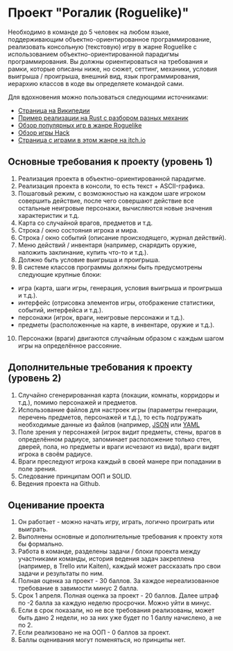 # Проект "Рогалик (Roguelike)"

Необходимо в команде до 5 человек на любом языке, поддерживающим объектно-ориентированное программирование, реализовать консольную (текстовую) игру в жарне 
Roguelike с использованием объектно-ориентированной парадигмы программирования. Вы должны ориентироваться на требования и рамки, которые описаны ниже, но сюжет, 
сеттинг, механики, условия выигрыша / проигрыша, внешний вид, язык программирования, иерархию классов в коде вы определяете командой сами.

Для вдохновения можно пользоваться следующими источниками:
- [Страница на Википедии](https://ru.wikipedia.org/wiki/Roguelike)
- [Пример реализации на Rust с разбором разных механик](https://bfnightly.bracketproductions.com/book/chapter_0.html)
- [Обзор популярных игр в жанре Roguelike](https://www.youtube.com/watch?v=KHKu8RwKHFs&ab_channel=Waervyn%27sWorld)
- [Обзор игры Hack](https://www.youtube.com/watch?v=ZjuLQFsD8ZU&ab_channel=ROGUELove)
- [Страница с играми в этом жанре на itch.io](https://itch.io/games/free/tag-roguelike/tag-text-based) 

## Основные требования к проекту (уровень 1)
1. Реализация проекта в объектно-ориентированной парадигме.
2. Реализация проекта в консоли, то есть текст + ASCII-графика.
3. Пошаговый режим, с возможностью на каждом шаге игроком совершить действие, после чего совершают действие все остальные неигровые персонажи, вычисляются новые значения характеристик и т.д.
4. Карта со случайной врагов, предметов и т.д.
5. Строка / окно состояния игрока и мира.
6. Строка / окно событий (описание происходящего, журнал действий).
7. Меню действий / инвентаря (например, снарядить оружие, наложить заклинание, купить что-то и т.д.).
8. Должно быть условие выигрыша и проигрыша.
9. В системе классов программы должны быть предусмотрены следующие крупные блоки: 
- игра (карта, шаги игры, генерация, условия выигрыша и проигрыша и т.д.).
- интерфейс (отрисовка элементов игры, отображение статистики, событий, интерфейса и т.д.).
- персонажи (игрок, враги, неигровые персонажи и т.д.).
- предметы (расположенные на карте, в инвентаре, оружие и т.д.).
10. Персонажи (враги) двигаются случайным образом с каждым шагом игры на определённое рассояние.

## Дополнительные требования к проекту (уровень 2)
1. Случайно сгенерированная карта (локации, комнаты, корридоры и т.д.), помимо персонажей и предметов.
2. Использование файлов для настроек игры (параметры генерации, перечень предметов, персонажей и т.д.), то есть подгружать необходимые данные из файлов (например, [JSON](https://habr.com/ru/post/554274/) или [YAML](https://tproger.ru/translations/yaml-za-5-minut-sintaksis-i-osnovnye-vozmozhnosti/)
3. Поле зрения у персонажей (игрок видит предметы, стены, врагов в определённом радиусе, запоминает расположение только стен, дверей, пола, но предметы и враги исчезают из вида), враги видят игрока в своём радиусе.
4. Враги преследуют игрока каждый в своей манере при попадании в поле зрения.
5. Следование принципам ООП и SOLID.
6. Ведения проекта на Github.

## Оценивание проекта
1. Он работает - можно начать игру, играть, логично проиграть или выиграть.
2. Выполнены основные и дополнительные требования к проекту хотя бы формально.
3. Работа в команде, разделены задачи / блоки проекта между участниками команды, история ведения задач закреплена (например, в Trello или Kaiten), каждый может рассказать про свои задачи и результаты по ним.
4. Полная оценка за проект - 30 баллов. За каждое нереализованное требование в завимости минус 2 балла.
5. Срок 1 апреля. Полная оценка за проект - 20 баллов. Далее штраф по -2 балла за каждую неделю просрочки. Можно уйти в минус.
6. Если в срок показали, но не все требования реализованы, может быть дано 2 недели, но за них уже будет по 1 баллу начислено, а не по 2.
7. Если реализовано не на ООП - 0 баллов за проект.
8. Баллы оценивания могут поменяться, но принципы нет.



